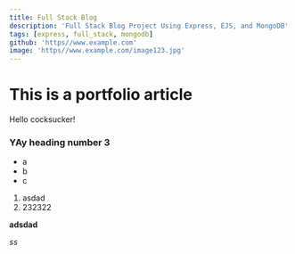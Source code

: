 ```yaml
---
title: Full Stack Blog
description: 'Full Stack Blog Project Using Express, EJS, and MongoDB'
tags: [express, full_stack, mongodb]
github: 'https//www.example.com'
image: 'https//www.example.com/image123.jpg'
---
```


# This is a portfolio article

Hello cocksucker!

### YAy heading number 3

- a
- b
- c

1. asdad
2. 232322

**adsdad**

_ss_
